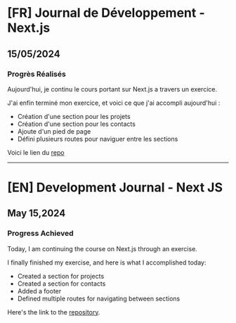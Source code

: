 # [FR] Journal de Développement - Next.js

## 15/05/2024

### Progrès Réalisés

Aujourd'hui, je continu le cours portant sur Next.js a travers un exercice.

J'ai enfin terminé mon exercice, et voici ce que j'ai accompli aujourd'hui :

- Création d'une section pour les projets
- Création d'une section pour les contacts
- Ajoute d'un pied de page
- Défini plusieurs routes pour naviguer entre les sections

Voici le lien du [repo](https://github.com/Paul-Uchenna/Checkpoints/tree/main/chechpoint%20React%20JS/checkpoint9-next-js-portfolio)

---

# [EN] Development Journal - Next JS

## May 15,2024

### Progress Achieved

Today, I am continuing the course on Next.js through an exercise.

I finally finished my exercise, and here is what I accomplished today:

- Created a section for projects
- Created a section for contacts
- Added a footer
- Defined multiple routes for navigating between sections

Here's the link to the [repository](https://github.com/Paul-Uchenna/Checkpoints/tree/main/chechpoint%20React%20JS/checkpoint9-next-js-portfolio).
